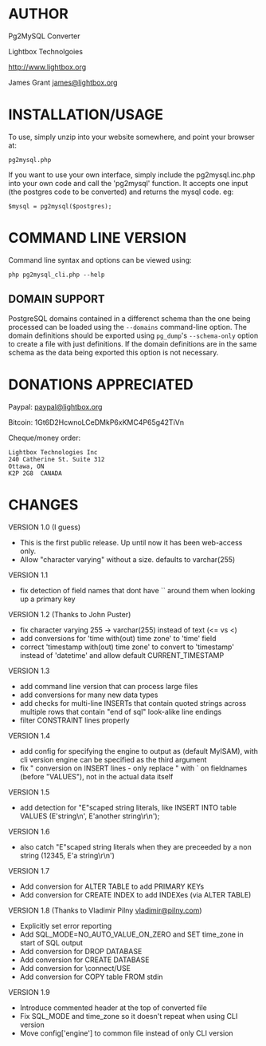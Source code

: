AUTHOR
======

Pg2MySQL Converter

Lightbox Technolgoies

http://www.lightbox.org

James Grant <james@lightbox.org>


INSTALLATION/USAGE
==================

To use, simply unzip into your website somewhere, and point your browser at:

	pg2mysql.php

If you want to use your own interface, simply include the pg2mysql.inc.php into 
your own code and call the 'pg2mysql' function.  It accepts one input (the 
postgres code to be converted) and returns the mysql code. eg:

    $mysql = pg2mysql($postgres);


COMMAND LINE VERSION
====================

Command line syntax and options can be viewed using:

    php pg2mysql_cli.php --help


DOMAIN SUPPORT
--------------

PostgreSQL domains contained in a differenct schema than the one being processed 
can be loaded using the `--domains` command-line option.  The domain definitions 
should be exported using `pg_dump`'s `--schema-only` option to create a file with 
just definitions.  If the domain definitions are in the same schema as the data 
being exported this option is not necessary.


DONATIONS APPRECIATED
=====================

Paypal: paypal@lightbox.org

Bitcoin: 1Gt6D2HcwnoLCeDMkP6xKMC4P65g42TiVn

Cheque/money order:

    Lightbox Technologies Inc
    240 Catherine St. Suite 312
    Ottawa, ON
    K2P 2G8  CANADA


CHANGES
=======

VERSION 1.0 (I guess)

-   This is the first public release.  Up until now it has been web-access only.
-   Allow "character varying" without a size.  defaults to varchar(255)

VERSION 1.1

-   fix detection of field names that dont have `` around them when looking up a 
    primary key

VERSION 1.2 (Thanks to John Puster)

-   fix character varying 255 -> varchar(255) instead of text  (<= vs <)
-   add conversions for 'time with(out) time zone' to 'time' field
-   correct 'timestamp with(out) time zone' to convert to 'timestamp' instead of 
    'datetime' and allow default CURRENT_TIMESTAMP

VERSION 1.3

-   add command line version that can process large files
-   add conversions for many new data types
-   add checks for multi-line INSERTs that contain quoted strings across multiple 
    rows that contain "end of sql" look-alike line endings
-   filter CONSTRAINT lines properly

VERSION 1.4

-   add config for specifying the engine to output as (default MyISAM), with cli 
    version engine can be specified as the third argument
-   fix " conversion on INSERT lines - only replace " with ` on fieldnames (before 
    "VALUES"), not in the actual data itself

VERSION 1.5

-   add detection for "E"scaped string literals, like INSERT INTO table VALUES 
    (E'string\\n', E'another string\\r\\n');

VERSION 1.6

-   also catch "E"scaped string literals when they are preceeded by a non string 
    (12345, E'a string\\r\\n')

VERSION 1.7

-   Add conversion for ALTER TABLE to add PRIMARY KEYs
-   Add conversion for CREATE INDEX to add INDEXes (via ALTER TABLE)

VERSION 1.8 (Thanks to Vladimir Pilny <vladimir@pilny.com>)

-   Explicitly set error reporting
-   Add SQL_MODE=NO_AUTO_VALUE_ON_ZERO and SET time_zone in start of SQL output
-   Add conversion for DROP DATABASE
-   Add conversion for CREATE DATABASE
-   Add conversion for \connect/USE
-   Add conversion for COPY table FROM stdin

VERSION 1.9

-   Introduce commented header at the top of converted file
-   Fix SQL_MODE and time_zone so it doesn't repeat when using CLI version
-   Move config['engine'] to common file instead of only CLI version

